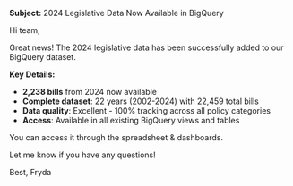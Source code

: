 **Subject:** 2024 Legislative Data Now Available in BigQuery

Hi team,

Great news! The 2024 legislative data has been successfully added to our BigQuery dataset.

**Key Details:**
- **2,238 bills** from 2024 now available
- **Complete dataset**: 22 years (2002-2024) with 22,459 total bills
- **Data quality**: Excellent - 100% tracking across all policy categories
- **Access**: Available in all existing BigQuery views and tables

You can access it through the spreadsheet & dashboards.

Let me know if you have any questions!

Best,
Fryda